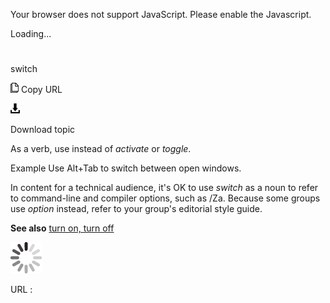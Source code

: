 Your browser does not support JavaScript. Please enable the Javascript.

Loading...

# 

switch

![Copy URL](switch_files/Copy.png)
Copy URL

![Download](switch_files/Download.png)

Download topic

As a verb, use instead of *activate* or *toggle*.

Example Use Alt+Tab to switch between open windows.

In content for a technical audience, it's OK to use *switch* as a noun to refer to command-line and compiler options, such as /Za. Because some groups use *option* instead, refer to your group's editorial style guide.

**See also** [turn on, turn off](https://worldready.cloudapp.net/Styleguide/Read?id=2700&topicid=33405)

![In progress](switch_files/activity-large.gif)

URL :
